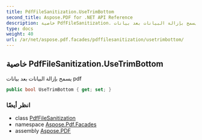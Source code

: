 ```yaml
---
title: PdfFileSanitization.UseTrimBottom
second_title: Aspose.PDF for .NET API Reference
description: خاصية PdfFileSanitization. يسمح بإزالة البيانات بعد بيانات pdf
type: docs
weight: 40
url: /ar/net/aspose.pdf.facades/pdffilesanitization/usetrimbottom/
---
```

## خاصية PdfFileSanitization.UseTrimBottom

يسمح بإزالة البيانات بعد بيانات pdf

```csharp
public bool UseTrimBottom { get; set; }
```

### انظر أيضًا

* class [PdfFileSanitization](../)
* namespace [Aspose.Pdf.Facades](../../../aspose.pdf.facades/)
* assembly [Aspose.PDF](../../../)